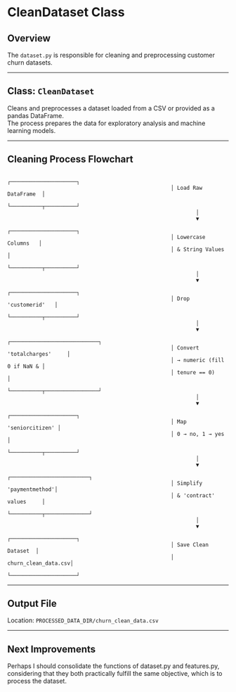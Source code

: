 # CleanDataset Class

## Overview

The `dataset.py`  is responsible for cleaning and preprocessing customer churn datasets.  


---

## Class: `CleanDataset`

Cleans and preprocesses a dataset loaded from a CSV or provided as a pandas DataFrame.  
The process prepares the data for exploratory analysis and machine learning models.

---

## Cleaning Process Flowchart

                                                        ┌─────────────────────┐
                                                        │ Load Raw DataFrame  │
                                                        └──────────┬──────────┘
                                                                │
                                                                ▼
                                                        ┌─────────────────────┐
                                                        │ Lowercase Columns   │
                                                        │ & String Values     │
                                                        └──────────┬──────────┘
                                                                │
                                                                ▼
                                                        ┌─────────────────────┐
                                                        │ Drop 'customerid'   │
                                                        └──────────┬──────────┘
                                                                │
                                                                ▼
                                                        ┌────────────────────────────┐
                                                        │ Convert 'totalcharges'     │
                                                        │ → numeric (fill 0 if NaN & │
                                                        │ tenure == 0)               │
                                                        └──────────┬─────────────────┘
                                                                │
                                                                ▼
                                                        ┌─────────────────────┐
                                                        │ Map 'seniorcitizen' │
                                                        │ 0 → no, 1 → yes     │
                                                        └──────────┬──────────┘
                                                                │
                                                                ▼
                                                        ┌─────────────────────────┐
                                                        │ Simplify 'paymentmethod'│
                                                        │ & 'contract' values     │
                                                        └──────────┬──────────────┘
                                                                │
                                                                ▼
                                                        ┌─────────────────────┐
                                                        │ Save Clean Dataset  │
                                                        │ churn_clean_data.csv│
                                                        └─────────────────────┘


---

## Output File

Location: `PROCESSED_DATA_DIR/churn_clean_data.csv`  

---
## Next Improvements
Perhaps I should consolidate the functions of dataset.py and features.py, considering that they both practically fulfill the same objective, which is to process the dataset.